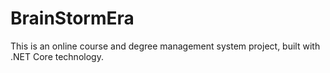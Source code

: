 # BrainStormEra
This is an online course and degree management system project, built with .NET Core technology.
